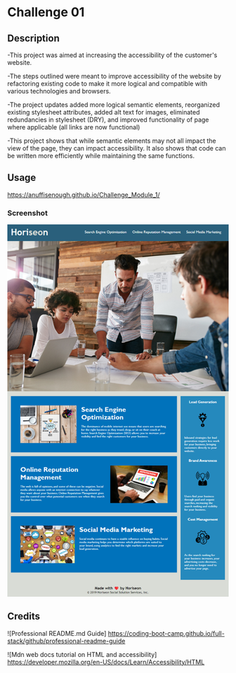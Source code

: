 # Challenge 01

## Description

-This project was aimed at increasing the accessibility of the customer's website.

-The steps outlined were meant to improve accessibility of the website by refactoring existing code to make it more logical and compatible with various technologies and browsers.

-The project updates added more logical semantic elements, reorganized existing stylesheet attributes, added alt text for images, eliminated redundancies in stylesheet (DRY), and improved functionality of page where applicable (all links are now functional)

-This project shows that while semantic elements may not all impact the view of the page, they can impact accessibility. It also shows that code can be written more efficiently while maintaining the same functions.

## Usage

https://anuffisenough.github.io/Challenge_Module_1/

### Screenshot

![screenshot of module 1 challenge](assets/images/screenshot.png)

## Credits

![Professional README.md Guide] https://coding-boot-camp.github.io/full-stack/github/professional-readme-guide

![Mdn web docs tutorial on HTML and accessibility] https://developer.mozilla.org/en-US/docs/Learn/Accessibility/HTML
